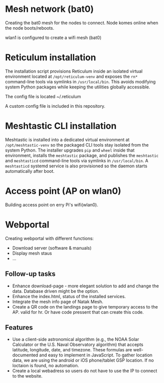 # Mesh network (bat0)
Creating the bat0 mesh for the nodes to connect. Node komes online when the node boots/reboots.

wlan1 is configured to create a wifi mesh (bat0)

# Reticulum installation
The installation script provisions Reticulum inside an isolated virtual environment located at `/opt/reticulum-venv` and exposes the `rn*` command-line tools via symlinks in `/usr/local/bin`. This avoids modifying system Python packages while keeping the utilities globally accessible.

The config file is located ~/.reticulum

A custom config file is included in this repository.

# Meshtastic CLI installation
Meshtastic is installed into a dedicated virtual environment at `/opt/meshtastic-venv` so the packaged CLI tools stay isolated from the system Python. The installer upgrades `pip` and `wheel` inside that environment, installs the `meshtastic` package, and publishes the `meshtastic` and `meshtasticd` command-line tools via symlinks in `/usr/local/bin`. A `meshtasticd` systemd service is also provisioned so the daemon starts automatically after boot.

# Access point (AP on wlan0)
Building access point on erry Pi's wifi(wlan0).

# Webportal
Creating webportal with different functions:
  - Download server (software & manuals)
  - Display mesh staus
  - ...


## Follow-up tasks

* Enhance download-page - more elegant solution to add and change the data. Database driven might be the option.
* Enhance the index.html, status of the installed services.
* Integrate the mesh info page of Natak Mesh.
* Create a QR code on the landings page to give temporary access to the AP. valid for hr. Or have code pressent that can create this code.

## Features
* Use a client-side astronomical algorithm (e.g., the NOAA Solar Calculator or the U.S. Naval Observatory algorithm) that accepts latitude, longitude, date, and timezone. These formulas are well-documented and easy to implement in JavaScript. To gather location data, we are using the android or iOS phone/tablet GSP location. If no loctaion is found, no automation.
* Create a local webadress so users do not have to use the IP to connect to the website.
